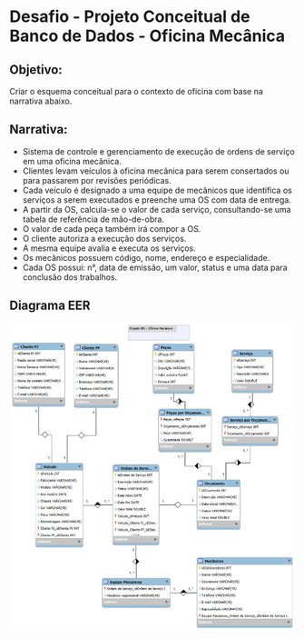# Desafio - Projeto Conceitual de Banco de Dados - Oficina Mecânica

## Objetivo:

Criar o esquema conceitual para o contexto de oficina com base na narrativa abaixo.

## Narrativa:

- Sistema de controle e gerenciamento de execução de ordens de serviço em uma oficina mecânica.
- Clientes levam veículos à oficina mecânica para serem consertados ou para passarem por revisões  periódicas.
- Cada veículo é designado a uma equipe de mecânicos que identifica os serviços a serem executados e preenche uma OS com data de entrega.
- A partir da OS, calcula-se o valor de cada serviço, consultando-se uma tabela de referência de mão-de-obra.
- O valor de cada peça também irá compor a OS.
- O cliente autoriza a execução dos serviços.
- A mesma equipe avalia e executa os serviços.
- Os mecânicos possuem código, nome, endereço e especialidade.
- Cada OS possui: n°, data de emissão, um valor, status e uma data para conclusão dos trabalhos.

## Diagrama EER

<div align="center">
<img src="https://github.com/RicardoHirai/Projeto_BD-Oficina_Mecanica/blob/main/Proj_BD-Oficina_Mecanica.png">
 </div>
 
